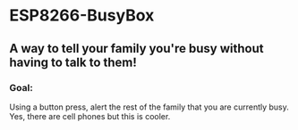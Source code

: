 # ESP8266-BusyBox

## A way to tell your family you're busy without having to talk to them!
### Goal: 
   Using a button press, alert the rest of the family that you are currently busy. Yes, there are cell phones but this is cooler.
